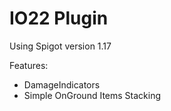 # IO22 Plugin 

Using Spigot version 1.17

Features:
- DamageIndicators
- Simple OnGround Items Stacking
